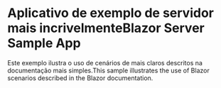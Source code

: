 # <a name="blazor-server-sample-app"></a><span data-ttu-id="325f1-101">Aplicativo de exemplo de servidor mais incrivelmente</span><span class="sxs-lookup"><span data-stu-id="325f1-101">Blazor Server Sample App</span></span>

<span data-ttu-id="325f1-102">Este exemplo ilustra o uso de cenários de mais claros descritos na documentação mais simples.</span><span class="sxs-lookup"><span data-stu-id="325f1-102">This sample illustrates the use of Blazor scenarios described in the Blazor documentation.</span></span>
